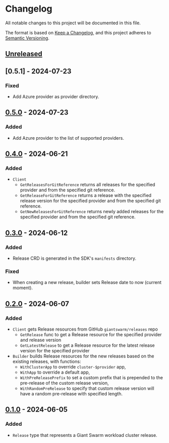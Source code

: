 # Changelog

All notable changes to this project will be documented in this file.

The format is based on [Keep a Changelog](https://keepachangelog.com/en/1.0.0/),
and this project adheres to [Semantic Versioning](https://semver.org/spec/v2.0.0.html).



## [Unreleased]

## [0.5.1] - 2024-07-23

### Fixed

- Add Azure provider as provider directory.

## [0.5.0] - 2024-07-23

### Added

- Add Azure provider to the list of supported providers.

## [0.4.0] - 2024-06-21

### Added

- `Client`
  - `GetReleasesForGitReference` returns all releases for the specified provider and from the specified git reference.
  - `GetReleaseForGitReference` returns a release with the specified release version for the specified provider and from
    the specified git reference.
  - `GetNewReleasesForGitReference` returns newly added releases for the specified provider and from the specified git reference.

## [0.3.0] - 2024-06-12

### Added

- Release CRD is generated in the SDK's `manifests` directory.

### Fixed

- When creating a new release, builder sets Release date to now (current moment).

## [0.2.0] - 2024-06-07

### Added

- `Client` gets Release resources from GitHub `giantswarm/releases` repo
  - `GetRelease` func to get a Release resource for the specified provider and release version
  - `GetLatestRelease` to get a Release resource for the latest release version for the specified provider
- `Builder` builds Release resources for the new releases based on the existing releases, with functions:
  - `WithClusterApp` to override `cluster-$provider` app,
  - `WithApp` to override a default app,
  - `WithPreReleasePrefix` to set a custom prefix that is prepended to the pre-release of the custom release version,
  - `WithRandomPreRelease` to specify that custom release version will have a random pre-release with specified length.

## [0.1.0] - 2024-06-05

### Added

- `Release` type that represents a Giant Swarm workload cluster release.

[Unreleased]: https://github.com/giantswarm/releases/compare/sdk/v0.5.0...HEAD
[0.5.0]: https://github.com/giantswarm/releases/releases/tag/sdk/v0.5.1
[0.5.0]: https://github.com/giantswarm/releases/releases/tag/sdk/v0.5.0
[0.4.0]: https://github.com/giantswarm/releases/releases/tag/sdk/v0.4.0
[0.3.0]: https://github.com/giantswarm/releases/releases/tag/sdk/v0.3.0
[0.2.0]: https://github.com/giantswarm/releases/releases/tag/sdk/v0.2.0
[0.1.0]: https://github.com/giantswarm/releases/releases/tag/sdk/v0.1.0
